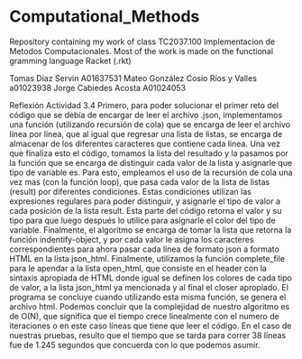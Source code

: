 # Computational_Methods
Repository containing my work of class TC2037.100 Implementacion de Metodos Computacionales. Most of the work is made on the functional gramming language Racket (.rkt)

Tomas Diaz Servin A01637531
Mateo González Cosío Ríos y Valles a01023938
Jorge Cabiedes Acosta A01024053

Reflexión Actividad 3.4
Primero, para poder solucionar el primer reto del código que se debía de encargar de leer el archivo .json, implementamos una función (utilizando recursión de cola) que se encarga de leer el archivo línea por línea, que al igual que regresar una lista de listas, se  encarga de almacenar  de los diferentes caracteres que contiene cada línea. Una vez que finaliza esto el código, tomamos la lista del resultado y la pasamos por la función que se encarga de distinguir cada valor de la lista y asignarle que tipo de variable es. Para esto, empleamos el uso de la recursión de cola una vez mas (con la función loop), que pasa cada valor de la lista de listas (result) por diferentes condiciones. Estas condiciones utilizan las expresiones regulares para poder distinguir, y asignarle el tipo de valor a cada posición de la lista result. Esta parte del código retorna el valor y su tipo para que luego después lo utilice para asignarle el color del tipo de variable. Finalmente, el algoritmo se encarga de tomar la lista que retorna la función indentify-object, y por cada valor le asigna los caracteres correspondientes para ahora pasar cada línea de formato json a formato HTML en la lista json_html. Finalmente, utilizamos la función complete_file para le apendar a la lista open_html, que consiste en el header con la sintaxis apropiada de HTML donde igual se definen los colores de cada tipo de valor, a la lista json_html ya mencionada y al final el closer apropiado. El programa se concluye cuando utilizando esta misma función, se genera el archivo html. 
		Podemos concluir que la complejidad de nuestro algoritmo es de O(N), que significa que el tiempo crece linealmente con el numero de iteraciones o en este caso líneas que tiene que leer el código. En el caso de nuestras pruebas, resulto que el tiempo que se tarda para correr 38 líneas fue de 1.245 segundos que concuerda con lo que podemos asumir.
